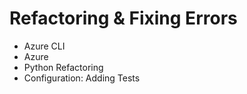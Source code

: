 # Refactoring & Fixing Errors ​

- Azure CLI
- Azure
- Python Refactoring
- Configuration: Adding Tests

